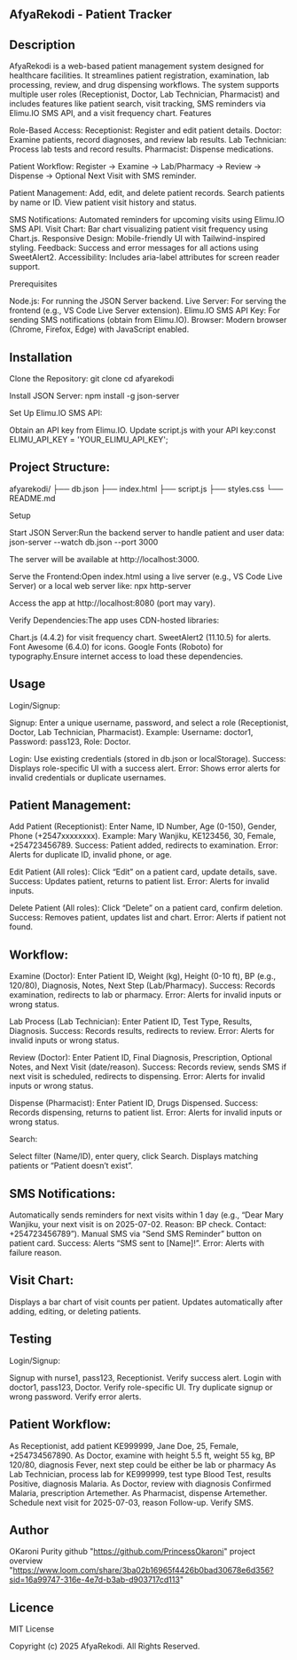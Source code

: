 ## AfyaRekodi - Patient Tracker

## Description
AfyaRekodi is a web-based patient management system designed for healthcare facilities. It streamlines patient registration, examination, lab processing, review, and drug dispensing workflows. The system supports multiple user roles (Receptionist, Doctor, Lab Technician, Pharmacist) and includes features like patient search, visit tracking, SMS reminders via Elimu.IO SMS API, and a visit frequency chart.
Features

Role-Based Access:
Receptionist: Register and edit patient details.
Doctor: Examine patients, record diagnoses, and review lab results.
Lab Technician: Process lab tests and record results.
Pharmacist: Dispense medications.


Patient Workflow:
Register → Examine → Lab/Pharmacy → Review → Dispense → Optional Next Visit with SMS reminder.


Patient Management:
Add, edit, and delete patient records.
Search patients by name or ID.
View patient visit history and status.


SMS Notifications: Automated reminders for upcoming visits using Elimu.IO SMS API.
Visit Chart: Bar chart visualizing patient visit frequency using Chart.js.
Responsive Design: Mobile-friendly UI with Tailwind-inspired styling.
Feedback: Success and error messages for all actions using SweetAlert2.
Accessibility: Includes aria-label attributes for screen reader support.

Prerequisites

Node.js: For running the JSON Server backend.
Live Server: For serving the frontend (e.g., VS Code Live Server extension).
Elimu.IO SMS API Key: For sending SMS notifications (obtain from Elimu.IO).
Browser: Modern browser (Chrome, Firefox, Edge) with JavaScript enabled.

## Installation

Clone the Repository:
git clone <repository-url>
cd afyarekodi


Install JSON Server:
npm install -g json-server


Set Up Elimu.IO SMS API:

Obtain an API key from Elimu.IO.
Update script.js with your API key:const ELIMU_API_KEY = 'YOUR_ELIMU_API_KEY';




## Project Structure:
afyarekodi/
├── db.json
├── index.html
├── script.js
├── styles.css
└── README.md



Setup

Start JSON Server:Run the backend server to handle patient and user data:
json-server --watch db.json --port 3000

The server will be available at http://localhost:3000.

Serve the Frontend:Open index.html using a live server (e.g., VS Code Live Server) or a local web server like:
npx http-server

Access the app at http://localhost:8080 (port may vary).

Verify Dependencies:The app uses CDN-hosted libraries:

Chart.js (4.4.2) for visit frequency chart.
SweetAlert2 (11.10.5) for alerts.
Font Awesome (6.4.0) for icons.
Google Fonts (Roboto) for typography.Ensure internet access to load these dependencies.



## Usage

Login/Signup:

Signup: Enter a unique username, password, and select a role (Receptionist, Doctor, Lab Technician, Pharmacist). Example:
Username: doctor1, Password: pass123, Role: Doctor.


Login: Use existing credentials (stored in db.json or localStorage).
Success: Displays role-specific UI with a success alert.
Error: Shows error alerts for invalid credentials or duplicate usernames.


## Patient Management:

Add Patient (Receptionist):
Enter Name, ID Number, Age (0-150), Gender, Phone (+2547xxxxxxxx).
Example: Mary Wanjiku, KE123456, 30, Female, +254723456789.
Success: Patient added, redirects to examination.
Error: Alerts for duplicate ID, invalid phone, or age.


Edit Patient (All roles):
Click “Edit” on a patient card, update details, save.
Success: Updates patient, returns to patient list.
Error: Alerts for invalid inputs.


Delete Patient (All roles):
Click “Delete” on a patient card, confirm deletion.
Success: Removes patient, updates list and chart.
Error: Alerts if patient not found.




## Workflow:

Examine (Doctor):
Enter Patient ID, Weight (kg), Height (0-10 ft), BP (e.g., 120/80), Diagnosis, Notes, Next Step (Lab/Pharmacy).
Success: Records examination, redirects to lab or pharmacy.
Error: Alerts for invalid inputs or wrong status.


Lab Process (Lab Technician):
Enter Patient ID, Test Type, Results, Diagnosis.
Success: Records results, redirects to review.
Error: Alerts for invalid inputs or wrong status.


Review (Doctor):
Enter Patient ID, Final Diagnosis, Prescription, Optional Notes, and Next Visit (date/reason).
Success: Records review, sends SMS if next visit is scheduled, redirects to dispensing.
Error: Alerts for invalid inputs or wrong status.


Dispense (Pharmacist):
Enter Patient ID, Drugs Dispensed.
Success: Records dispensing, returns to patient list.
Error: Alerts for invalid inputs or wrong status.




Search:

Select filter (Name/ID), enter query, click Search.
Displays matching patients or “Patient doesn’t exist”.


## SMS Notifications:

Automatically sends reminders for next visits within 1 day (e.g., “Dear Mary Wanjiku, your next visit is on 2025-07-02. Reason: BP check. Contact: +254723456789”).
Manual SMS via “Send SMS Reminder” button on patient card.
Success: Alerts “SMS sent to [Name]!”.
Error: Alerts with failure reason.


## Visit Chart:

Displays a bar chart of visit counts per patient.
Updates automatically after adding, editing, or deleting patients.


## Testing

Login/Signup:

Signup with nurse1, pass123, Receptionist. Verify success alert.
Login with doctor1, pass123, Doctor. Verify role-specific UI.
Try duplicate signup or wrong password. Verify error alerts.


## Patient Workflow:

As Receptionist, add patient KE999999, Jane Doe, 25, Female, +254734567890.
As Doctor, examine with height 5.5 ft, weight 55 kg, BP 120/80, diagnosis Fever, next step could be either be lab or pharmacy
As Lab Technician, process lab for KE999999, test type Blood Test, results Positive, diagnosis Malaria.
As Doctor, review with diagnosis Confirmed Malaria, prescription Artemether.
As Pharmacist, dispense Artemether.
Schedule next visit for 2025-07-03, reason Follow-up. Verify SMS.

## Author
OKaroni Purity
github "https://github.com/PrincessOkaroni"
project overview "https://www.loom.com/share/3ba02b16965f4426b0bad30678e6d356?sid=16a99747-316e-4e7d-b3ab-d903717cd113"

## Licence
MIT License

Copyright (c) 2025 AfyaRekodi. All Rights Reserved.